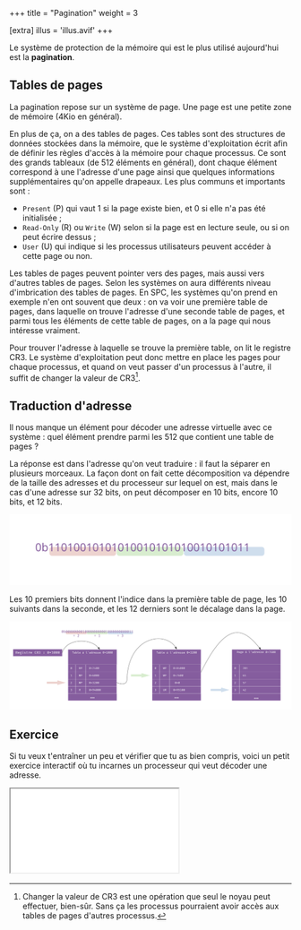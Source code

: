 +++
title = "Pagination"
weight = 3

[extra]
illus = 'illus.avif'
+++

Le système de protection de la mémoire qui est le plus utilisé aujourd'hui est la **pagination**.

## Tables de pages

La pagination repose sur un système de page. Une page est une petite zone de mémoire (4Kio en général).

En plus de ça, on a des tables de pages.
Ces tables sont des structures de données stockées dans la mémoire, que le système
d'exploitation écrit afin de définir les règles d'accès à la mémoire pour chaque processus.
Ce sont des grands tableaux (de 512 éléments en général), dont chaque élément correspond à
une l'adresse d'une page ainsi que quelques informations supplémentaires qu'on appelle drapeaux.
Les plus communs et importants sont :

- `Present` (P) qui vaut 1 si la page existe bien, et 0 si elle n'a pas été initialisée ;
- `Read-Only` (R) ou `Write` (W) selon si la page est en lecture seule, ou si on peut écrire dessus ;
- `User` (U) qui indique si les processus utilisateurs peuvent accéder à cette page ou non.

Les tables de pages peuvent pointer vers des pages, mais aussi vers d'autres tables de pages.
Selon les systèmes on aura différents niveau d'imbrication des tables de pages.
En SPC, les systèmes qu'on prend en exemple n'en ont souvent que deux : on va voir une première
table de pages, dans laquelle on trouve l'adresse d'une seconde table de pages, et parmi tous les éléments
de cette table de pages, on a la page qui nous intéresse vraiment.

Pour trouver l'adresse à laquelle se trouve la première table, on lit le registre CR3.
Le système d'exploitation peut donc mettre en place les pages pour chaque processus, et
quand on veut passer d'un processus à l'autre, il suffit de changer la valeur de CR3[^ring0].

## Traduction d'adresse

Il nous manque un élément pour décoder une adresse virtuelle avec ce système : quel élément prendre
parmi les 512 que contient une table de pages ?

La réponse est dans l'adresse qu'on veut traduire : il faut la séparer en plusieurs morceaux.
La façon dont on fait cette décomposition va dépendre de la taille des adresses et du processeur
sur lequel on est, mais dans le cas d'une adresse sur 32 bits, on peut décomposer en 10 bits, encore
10 bits, et 12 bits.

![](decomp.svg)

Les 10 premiers bits donnent l'indice dans la première table de page, les 10 suivants dans la seconde,
et les 12 derniers sont le décalage dans la page.

![](traduction.png)

## Exercice

Si tu veux t'entraîner un peu et vérifier que tu as bien compris, voici un petit exercice interactif
où tu incarnes un processeur qui veut décoder une adresse.

<iframe src="/exercises/manual-pagination/"></iframe>

[^ring0]: Changer la valeur de CR3 est une opération que seul le noyau peut effectuer, bien-sûr. Sans ça les processus pourraient avoir accès aux tables de pages d'autres processus.